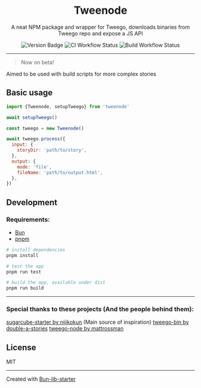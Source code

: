 
<!-- <div align='center'>
  <img align='center' height='128px' alt='Logo' src=''>
</div> -->

<h1 align='center'>Tweenode</h1>

<p align='center'>
  A neat NPM package and wrapper for Tweego, downloads binaries from Tweego repo and expose a JS API
</p>

<div align='center'>
  <img alt="Version Badge"  src="https://img.shields.io/badge/dynamic/json?url=https%3A%2F%2Fraw.githubusercontent.com%2Fgreatsquare0%2Ftweenode%2Fmain%2Fpackage.json&query=%24.version&label=Version">
  <img alt="CI Workflow Status" src="https://img.shields.io/github/actions/workflow/status/greatsquare0/tweenode/ci.yml?style=flat&label=Testing">
  <img alt="Build Workflow Status" src="https://img.shields.io/github/actions/workflow/status/greatsquare0/tweenode/release.yml?style=flat&label=Release">
</div>

---

> Now on beta!

Aimed to be used with build scripts for more complex stories

## Basic usage

```js
import {Tweenode, setupTweego} from 'tweenode'

await setupTweego()

const tweego = new Tweenode()

await tweego.process({
  input: {
    storyDir: 'path/to/story',
  },
  output: {
    mode: 'file',
    fileName: 'path/to/output.html',
  },
})

```

## Development

### Requirements:

- [Bun](bun.sh)
- [pnpm](pnpm.io)

```bash
# install dependencies
pnpm install

# test the app
pnpm run test

# build the app, available under dist
pnpm run build
```
---
### Special thanks to these projects (And the people behind them):


[sugarcube-starter by nijikokun](https://github.com/nijikokun/sugarcube-starter/) (Main source of inspiration)
[tweego-bin by double-a-stories](https://github.com/double-a-stories/tweego-bin)
[tweego-node by mattrossman](https://github.com/mattrossman/tweego-node)

## License

MIT

---

Created with [Bun-lib-starter](https://github.com/wobsoriano/bun-lib-starter)
